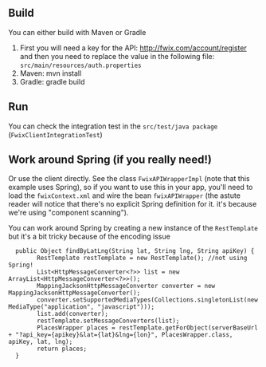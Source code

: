 Build
------------
You can either build with Maven or Gradle
1. First you will need a key for the API: http://fwix.com/account/register and then you need to replace the value in the following file: `src/main/resources/auth.properties`
2. Maven: mvn install
3. Gradle: gradle build

Run
-----

You can check the integration test in the `src/test/java package` (`FwixClientIntegrationTest`)

Work around Spring (if you really need!)
-------------

Or use the client directly. See the class `FwixAPIWrapperImpl` (note that this example uses Spring), so if you want to use this in your app, you'll need to load the
`fwixContext.xml` and wire the bean `fwixAPIWrapper` (the astute reader will notice that there's no explicit Spring definition for it. it's because we're using "component scanning").

You can work around Spring by creating a new instance of the `RestTemplate` but it's a bit tricky because of the encoding issue

```
  public Object findByLatLng(String lat, String lng, String apiKey) {
        RestTemplate restTemplate = new RestTemplate(); //not using Spring!
        List<HttpMessageConverter<?>> list = new ArrayList<HttpMessageConverter<?>>();
        MappingJacksonHttpMessageConverter converter = new MappingJacksonHttpMessageConverter();
        converter.setSupportedMediaTypes(Collections.singletonList(new MediaType("application", "javascript")));
        list.add(converter);
        restTemplate.setMessageConverters(list);
        PlacesWrapper places = restTemplate.getForObject(serverBaseUrl + "?api_key={apikey}&lat={lat}&lng={lon}", PlacesWrapper.class, apiKey, lat, lng);
        return places;
  }

```
